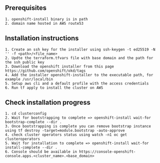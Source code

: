 ## Prerequisites

    1. openshift-install binary is in path
    2. domain name hosted in AWS route53 

## Installation instructions

    1. Create an ssh key for the installer using ssh-keygen -t ed25519 -N '' -f <path>/<file_name>
    2. Updte the terraform.tfvars file with base domain and the path for the ssh public key
    3. Download the openshift installer from this page https://github.com/openshift/okd/tags
    4. Add the installer openshift-installer to the executable path, for example /usr/local/bin
    5. Setup aws cli and a default profile with the access credentials
    6. Run tf apply to install the cluster on AWS

## Check installation progress
    
    1. cd clusterconfig
    2. Wait for bootstrapping to complete => openshift-install wait-for bootstrap-complete --dir .
    3. Once bootstrapping is complete you can remove bootstrap instance using tf destroy -target=module.bootstrap -auto-approve
    4. check cluster operators status using watch -n1 oc get clusteroperators
    5. Wait for installation to complete => openshift-install wait-for install-complete --dir .
    6. Console should be available in https://console-openshift-console.apps.<cluster_name>.<base_domain>